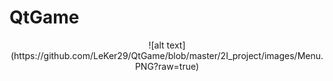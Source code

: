 # QtGame
<div style="text-align:center">
![alt text](https://github.com/LeKer29/QtGame/blob/master/2I_project/images/Menu.PNG?raw=true)
</div>
